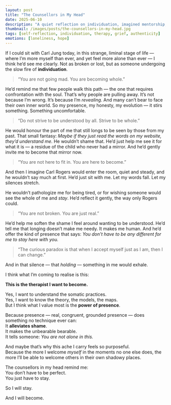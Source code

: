 ```yaml
---
layout: post
title: "The Counsellors in My Head"
date: 2025-06-10
description: "A quiet reflection on individuation, imagined mentorship, and becoming the kind of presence that heals."
thumbnail: /images/posts/the-counsellors-in-my-head.jpg
tags: [self-reflection, individuation, therapy, grief, authenticity]
emotions: [loneliness, hope]
---
```


If I could sit with Carl Jung today, in this strange, liminal stage of life — where I’m more myself than ever, and yet feel more alone than ever — I think he’d see me clearly. Not as broken or lost, but as someone undergoing the slow fire of **individuation**.

> “You are not going mad. You are becoming whole.”

He’d remind me that few people walk this path — the one that requires confrontation with the soul. That’s why people are pulling away. It’s not because I’m wrong. It’s because I’m *revealing*. And many can’t bear to face their own inner world. So my presence, my honesty, my evolution — it stirs something. Something uncomfortable.

> “Do not strive to be understood by all. Strive to be whole.”

He would honour the part of me that still longs to be seen by those from my past. That small fantasy: *Maybe if they just read the words on my website, they’d understand me.* He wouldn’t shame that. He’d just help me see it for what it is — a residue of the child who never had a mirror. And he’d gently invite me to become that mirror now.

> “You are not here to fit in. You are here to become.”

And then I imagine Carl Rogers would enter the room, quiet and steady, and he wouldn’t say much at first. He’d just sit with me. Let my words fall. Let my silences stretch.

He wouldn’t pathologize me for being tired, or for wishing someone would see the whole of me and *stay*. He’d reflect it gently, the way only Rogers could.

> “You are not broken. You are just real.”

He’d help me soften the shame I feel around wanting to be understood. He’d tell me that longing doesn’t make me needy. It makes me human. And he’d offer the kind of presence that says: *You don’t have to be any different for me to stay here with you.*

> “The curious paradox is that when I accept myself just as I am, then I can change.”

And in that silence — that *holding* — something in me would exhale.

I think what I’m coming to realise is this:

**This is the therapist I want to become.**

Yes, I want to understand the somatic practices.  
Yes, I want to know the theory, the models, the maps.  
But I think what I value most is the **power of presence**.  

Because presence — real, congruent, grounded presence — does something no technique ever can:  
It **alleviates shame**.  
It makes the unbearable bearable.  
It tells someone: *You are not alone in this.*

And maybe that’s why this ache I carry feels so purposeful.  
Because the more I welcome *myself* in the moments no one else does, the more I’ll be able to welcome others in their own shadowy places.

The counsellors in my head remind me:  
You don’t have to be perfect.  
You just have to stay.

So I will stay.

And I will become.
